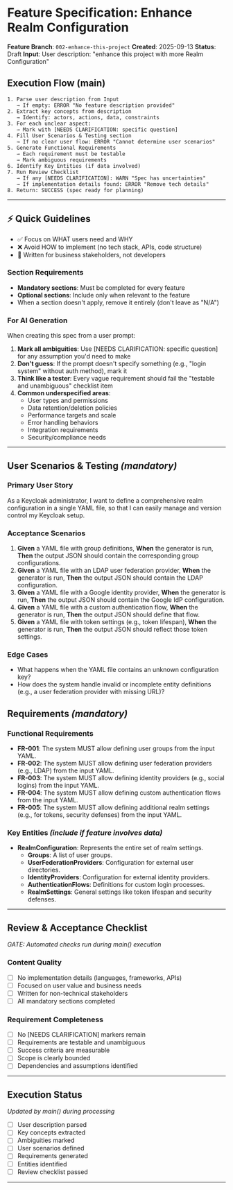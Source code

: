 # Feature Specification: Enhance Realm Configuration

**Feature Branch**: `002-enhance-this-project`
**Created**: 2025-09-13
**Status**: Draft
**Input**: User description: "enhance this project with more Realm Configuration"

## Execution Flow (main)
```
1. Parse user description from Input
   → If empty: ERROR "No feature description provided"
2. Extract key concepts from description
   → Identify: actors, actions, data, constraints
3. For each unclear aspect:
   → Mark with [NEEDS CLARIFICATION: specific question]
4. Fill User Scenarios & Testing section
   → If no clear user flow: ERROR "Cannot determine user scenarios"
5. Generate Functional Requirements
   → Each requirement must be testable
   → Mark ambiguous requirements
6. Identify Key Entities (if data involved)
7. Run Review Checklist
   → If any [NEEDS CLARIFICATION]: WARN "Spec has uncertainties"
   → If implementation details found: ERROR "Remove tech details"
8. Return: SUCCESS (spec ready for planning)
```

---

## ⚡ Quick Guidelines
- ✅ Focus on WHAT users need and WHY
- ❌ Avoid HOW to implement (no tech stack, APIs, code structure)
- 👥 Written for business stakeholders, not developers

### Section Requirements
- **Mandatory sections**: Must be completed for every feature
- **Optional sections**: Include only when relevant to the feature
- When a section doesn't apply, remove it entirely (don't leave as "N/A")

### For AI Generation
When creating this spec from a user prompt:
1. **Mark all ambiguities**: Use [NEEDS CLARIFICATION: specific question] for any assumption you'd need to make
2. **Don't guess**: If the prompt doesn't specify something (e.g., "login system" without auth method), mark it
3. **Think like a tester**: Every vague requirement should fail the "testable and unambiguous" checklist item
4. **Common underspecified areas**:
   - User types and permissions
   - Data retention/deletion policies
   - Performance targets and scale
   - Error handling behaviors
   - Integration requirements
   - Security/compliance needs

---

## User Scenarios & Testing *(mandatory)*

### Primary User Story
As a Keycloak administrator, I want to define a comprehensive realm configuration in a single YAML file, so that I can easily manage and version control my Keycloak setup.

### Acceptance Scenarios
1. **Given** a YAML file with group definitions, **When** the generator is run, **Then** the output JSON should contain the corresponding group configurations.
2. **Given** a YAML file with an LDAP user federation provider, **When** the generator is run, **Then** the output JSON should contain the LDAP configuration.
3. **Given** a YAML file with a Google identity provider, **When** the generator is run, **Then** the output JSON should contain the Google IdP configuration.
4. **Given** a YAML file with a custom authentication flow, **When** the generator is run, **Then** the output JSON should define that flow.
5. **Given** a YAML file with token settings (e.g., token lifespan), **When** the generator is run, **Then** the output JSON should reflect those token settings.

### Edge Cases
- What happens when the YAML file contains an unknown configuration key?
- How does the system handle invalid or incomplete entity definitions (e.g., a user federation provider with missing URL)?

## Requirements *(mandatory)*

### Functional Requirements
- **FR-001**: The system MUST allow defining user groups from the input YAML.
- **FR-002**: The system MUST allow defining user federation providers (e.g., LDAP) from the input YAML.
- **FR-003**: The system MUST allow defining identity providers (e.g., social logins) from the input YAML.
- **FR-004**: The system MUST allow defining custom authentication flows from the input YAML.
- **FR-005**: The system MUST allow defining additional realm settings (e.g., for tokens, security defenses) from the input YAML.

### Key Entities *(include if feature involves data)*
- **RealmConfiguration**: Represents the entire set of realm settings.
  - **Groups**: A list of user groups.
  - **UserFederationProviders**: Configuration for external user directories.
  - **IdentityProviders**: Configuration for external identity providers.
  - **AuthenticationFlows**: Definitions for custom login processes.
  - **RealmSettings**: General settings like token lifespan and security defenses.

---

## Review & Acceptance Checklist
*GATE: Automated checks run during main() execution*

### Content Quality
- [ ] No implementation details (languages, frameworks, APIs)
- [ ] Focused on user value and business needs
- [ ] Written for non-technical stakeholders
- [ ] All mandatory sections completed

### Requirement Completeness
- [ ] No [NEEDS CLARIFICATION] markers remain
- [ ] Requirements are testable and unambiguous
- [ ] Success criteria are measurable
- [ ] Scope is clearly bounded
- [ ] Dependencies and assumptions identified

---

## Execution Status
*Updated by main() during processing*

- [ ] User description parsed
- [ ] Key concepts extracted
- [ ] Ambiguities marked
- [ ] User scenarios defined
- [ ] Requirements generated
- [ ] Entities identified
- [ ] Review checklist passed

---
